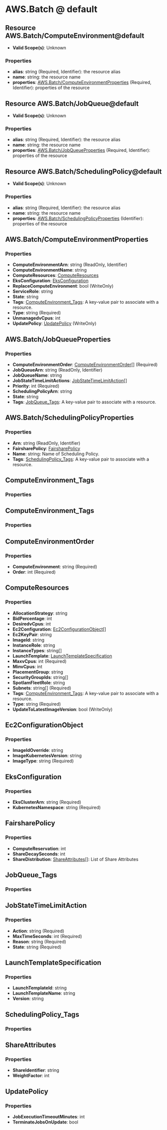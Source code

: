 # AWS.Batch @ default

## Resource AWS.Batch/ComputeEnvironment@default
* **Valid Scope(s)**: Unknown
### Properties
* **alias**: string (Required, Identifier): the resource alias
* **name**: string: the resource name
* **properties**: [AWS.Batch/ComputeEnvironmentProperties](#awsbatchcomputeenvironmentproperties) (Required, Identifier): properties of the resource

## Resource AWS.Batch/JobQueue@default
* **Valid Scope(s)**: Unknown
### Properties
* **alias**: string (Required, Identifier): the resource alias
* **name**: string: the resource name
* **properties**: [AWS.Batch/JobQueueProperties](#awsbatchjobqueueproperties) (Required, Identifier): properties of the resource

## Resource AWS.Batch/SchedulingPolicy@default
* **Valid Scope(s)**: Unknown
### Properties
* **alias**: string (Required, Identifier): the resource alias
* **name**: string: the resource name
* **properties**: [AWS.Batch/SchedulingPolicyProperties](#awsbatchschedulingpolicyproperties) (Identifier): properties of the resource

## AWS.Batch/ComputeEnvironmentProperties
### Properties
* **ComputeEnvironmentArn**: string (ReadOnly, Identifier)
* **ComputeEnvironmentName**: string
* **ComputeResources**: [ComputeResources](#computeresources)
* **EksConfiguration**: [EksConfiguration](#eksconfiguration)
* **ReplaceComputeEnvironment**: bool (WriteOnly)
* **ServiceRole**: string
* **State**: string
* **Tags**: [ComputeEnvironment_Tags](#computeenvironmenttags): A key-value pair to associate with a resource.
* **Type**: string (Required)
* **UnmanagedvCpus**: int
* **UpdatePolicy**: [UpdatePolicy](#updatepolicy) (WriteOnly)

## AWS.Batch/JobQueueProperties
### Properties
* **ComputeEnvironmentOrder**: [ComputeEnvironmentOrder](#computeenvironmentorder)[] (Required)
* **JobQueueArn**: string (ReadOnly, Identifier)
* **JobQueueName**: string
* **JobStateTimeLimitActions**: [JobStateTimeLimitAction](#jobstatetimelimitaction)[]
* **Priority**: int (Required)
* **SchedulingPolicyArn**: string
* **State**: string
* **Tags**: [JobQueue_Tags](#jobqueuetags): A key-value pair to associate with a resource.

## AWS.Batch/SchedulingPolicyProperties
### Properties
* **Arn**: string (ReadOnly, Identifier)
* **FairsharePolicy**: [FairsharePolicy](#fairsharepolicy)
* **Name**: string: Name of Scheduling Policy.
* **Tags**: [SchedulingPolicy_Tags](#schedulingpolicytags): A key-value pair to associate with a resource.

## ComputeEnvironment_Tags
### Properties

## ComputeEnvironment_Tags
### Properties

## ComputeEnvironmentOrder
### Properties
* **ComputeEnvironment**: string (Required)
* **Order**: int (Required)

## ComputeResources
### Properties
* **AllocationStrategy**: string
* **BidPercentage**: int
* **DesiredvCpus**: int
* **Ec2Configuration**: [Ec2ConfigurationObject](#ec2configurationobject)[]
* **Ec2KeyPair**: string
* **ImageId**: string
* **InstanceRole**: string
* **InstanceTypes**: string[]
* **LaunchTemplate**: [LaunchTemplateSpecification](#launchtemplatespecification)
* **MaxvCpus**: int (Required)
* **MinvCpus**: int
* **PlacementGroup**: string
* **SecurityGroupIds**: string[]
* **SpotIamFleetRole**: string
* **Subnets**: string[] (Required)
* **Tags**: [ComputeEnvironment_Tags](#computeenvironmenttags): A key-value pair to associate with a resource.
* **Type**: string (Required)
* **UpdateToLatestImageVersion**: bool (WriteOnly)

## Ec2ConfigurationObject
### Properties
* **ImageIdOverride**: string
* **ImageKubernetesVersion**: string
* **ImageType**: string (Required)

## EksConfiguration
### Properties
* **EksClusterArn**: string (Required)
* **KubernetesNamespace**: string (Required)

## FairsharePolicy
### Properties
* **ComputeReservation**: int
* **ShareDecaySeconds**: int
* **ShareDistribution**: [ShareAttributes](#shareattributes)[]: List of Share Attributes

## JobQueue_Tags
### Properties

## JobStateTimeLimitAction
### Properties
* **Action**: string (Required)
* **MaxTimeSeconds**: int (Required)
* **Reason**: string (Required)
* **State**: string (Required)

## LaunchTemplateSpecification
### Properties
* **LaunchTemplateId**: string
* **LaunchTemplateName**: string
* **Version**: string

## SchedulingPolicy_Tags
### Properties

## ShareAttributes
### Properties
* **ShareIdentifier**: string
* **WeightFactor**: int

## UpdatePolicy
### Properties
* **JobExecutionTimeoutMinutes**: int
* **TerminateJobsOnUpdate**: bool

